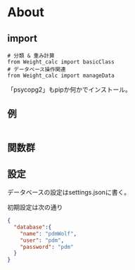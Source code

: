 # About

## import

```python=
# 分類 & 重み計算
from Weight_calc import basicClass
# データベース操作関連
from Weight_calc import manageData
```

「psycopg2」もpipか何かでインストール。

## 例

```python=
```

## 関数群

## 設定

データベースの設定はsettings.jsonに書く。

初期設定は次の通り

```json
{
  "database":{
    "name": "pdmWolf",
    "user": "pdm",
    "password": "pdm"
  }
}
```
